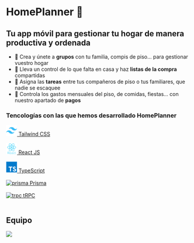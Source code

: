 # HomePlanner :house_with_garden: 
<h2>Tu app móvil para gestionar tu hogar de manera productiva y ordenada</h2>

- :busts_in_silhouette:  Crea y únete a **grupos** con tu familia, compis de piso... para gestionar vuestro hogar
- :shopping_cart:  Lleva un control de lo que falta en casa y haz **listas de la compra** compartidas
- :date:  Asigna las **tareas** entre tus compañeros de piso o tus familiares, que nadie se escaquee
- :money_with_wings: Controla los gastos mensuales del piso, de comidas, fiestas... con nuestro apartado de **pagos**

<h3>Tencologías con las que hemos desarrollado HomePlanner</h3>
<p align="left" align="bottom"> <a href="https://tailwindcss.com/" target="_blank"> <img src="https://raw.githubusercontent.com/devicons/devicon/master/icons/tailwindcss/tailwindcss-plain.svg" alt="tailwindcss" width="30" height="30"/> Tailwind CSS </a> <br><br>
<a href="https://reactjs.org/" target="_blank"> <img src="https://raw.githubusercontent.com/devicons/devicon/master/icons/react/react-original-wordmark.svg" alt="react" width="30" height="30"/> React JS </a> <br><br>
<a href="https://www.typescriptlang.org/" target="_blank"> <img src="https://raw.githubusercontent.com/devicons/devicon/master/icons/typescript/typescript-original.svg" alt="typescript" width="30" height="30"/> TypeScript </a> <br><br>
<a href="https://www.prisma.io/" target="_blank"> <img src="https://www.svgrepo.com/show/374002/prisma.svg" alt="prisma" width="30" height="30"/> Prisma </a> <br><br>
<a href="https://trpc.io/" target="_blank"> <img src="https://seeklogo.com/images/T/trpc-logo-741E01B855-seeklogo.com.png" alt="trpc" width="30" height="30"/> tRPC </a> <br><br>

  ## Equipo
<a href="https://github.com/TFGHomePlanner/HomePlanner/graphs/contributors">
  <img src="https://contrib.rocks/image?repo=TFGHomePlanner/HomePlanner" />
</a>




